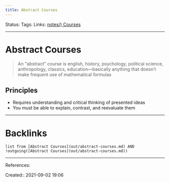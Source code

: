 ```yaml
---
title: Abstract Courses
---
```

Status: 
Tags: 
Links: [notes/) Courses](None)
___
# Abstract Courses
> An "abstract" course is english, history, psychology, political science, anthropology, classics, education—basically anything that doesn’t make frequent use of mathematical formulas
## Principles
- Requires understanding and critical thinking of presented ideas
- You must be able to explain, contrast, and reevaluate them
___
# Backlinks
```dataview
list from [Abstract Courses](out/abstract-courses.md) AND !outgoing([Abstract Courses](out/abstract-courses.md))
```
___
References:

Created:: 2021-09-02 19:06
